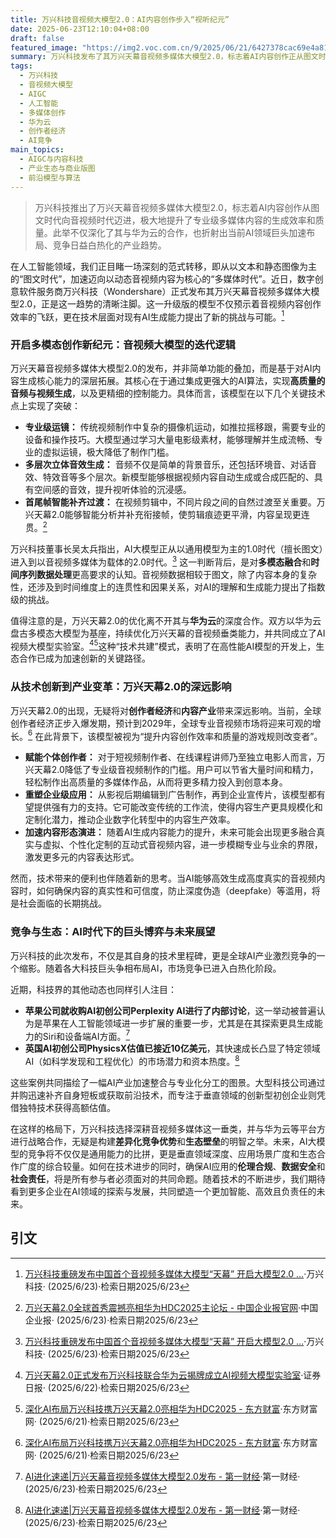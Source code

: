 ```yaml
---
title: 万兴科技音视频大模型2.0：AI内容创作步入“视听纪元”
date: 2025-06-23T12:10:04+08:00
draft: false
featured_image: "https://img2.voc.com.cn/9/2025/06/21/6427378cac69e4a81cd2f356af57db1ad6b486761750494033098.jpeg?pid=26436962"
summary: 万兴科技发布了其万兴天幕音视频多媒体大模型2.0，标志着AI内容创作正从图文时代迈入音视频时代，通过提供专业级运镜、多层次音效生成等能力，极大地提升了内容创作效率和质量。此举不仅通过与华为云的深度合作展现了技术生态的构建，也反映了当前AI领域巨头竞争加剧、垂直应用加速发展的产业趋势。
tags: 
  - 万兴科技
  - 音视频大模型
  - AIGC
  - 人工智能
  - 多媒体创作
  - 华为云
  - 创作者经济
  - AI竞争
main_topics: 
  - AIGC与内容科技
  - 产业生态与商业版图
  - 前沿模型与算法
---
```


> 万兴科技推出了万兴天幕音视频多媒体大模型2.0，标志着AI内容创作从图文时代向音视频时代迈进，极大地提升了专业级多媒体内容的生成效率和质量。此举不仅深化了其与华为云的合作，也折射出当前AI领域巨头加速布局、竞争日益白热化的产业趋势。

在人工智能领域，我们正目睹一场深刻的范式转移，即从以文本和静态图像为主的“图文时代”，加速迈向以动态音视频内容为核心的“多媒体时代”。近日，数字创意软件服务商万兴科技（Wondershare）正式发布其万兴天幕音视频多媒体大模型2.0，正是这一趋势的清晰注脚。这一升级版的模型不仅预示着音视频内容创作效率的飞跃，更在技术层面对现有AI生成能力提出了新的挑战与可能。[^1]

### 开启多模态创作新纪元：音视频大模型的迭代逻辑

万兴天幕音视频多媒体大模型2.0的发布，并非简单功能的叠加，而是基于对AI内容生成核心能力的深层拓展。其核心在于通过集成更强大的AI算法，实现**高质量的音频与视频生成**，以及更精细的控制能力。具体而言，该模型在以下几个关键技术点上实现了突破：

*   **专业级运镜：** 传统视频制作中复杂的摄像机运动，如推拉摇移跟，需要专业的设备和操作技巧。大模型通过学习大量电影级素材，能够理解并生成流畅、专业的虚拟运镜，极大降低了制作门槛。
*   **多层次立体音效生成：** 音频不仅是简单的背景音乐，还包括环境音、对话音效、特效音等多个层次。新模型能够根据视频内容自动生成或合成匹配的、具有空间感的音效，提升视听体验的沉浸感。
*   **首尾帧智能补齐过渡：** 在视频剪辑中，不同片段之间的自然过渡至关重要。万兴天幕2.0能够智能分析并补充衔接帧，使剪辑痕迹更平滑，内容呈现更连贯。[^5]

万兴科技董事长吴太兵指出，AI大模型正从以通用模型为主的1.0时代（擅长图文）进入到以音视频多媒体为载体的2.0时代。[^1] 这一判断背后，是对**多模态融合**和**时间序列数据处理**更高要求的认知。音视频数据相较于图文，除了内容本身的复杂性，还涉及到时间维度上的连贯性和因果关系，对AI的理解和生成能力提出了指数级的挑战。

值得注意的是，万兴天幕2.0的优化离不开其与**华为云**的深度合作。双方以华为云盘古多模态大模型为基座，持续优化万兴天幕的音视频垂类能力，并共同成立了AI视频大模型实验室。[^2][^4]这种“技术共建”模式，表明了在高性能AI模型的开发上，生态合作已成为加速创新的关键路径。

### 从技术创新到产业变革：万兴天幕2.0的深远影响

万兴天幕2.0的出现，无疑将对**创作者经济**和**内容产业**带来深远影响。当前，全球创作者经济正步入爆发期，预计到2029年，全球专业音视频市场将迎来可观的增长。[^4] 在此背景下，该模型被视为“提升内容创作效率和质量的游戏规则改变者”。

*   **赋能个体创作者：** 对于短视频制作者、在线课程讲师乃至独立电影人而言，万兴天幕2.0降低了专业级音视频制作的门槛。用户可以节省大量时间和精力，轻松制作出高质量的多媒体作品，从而将更多精力投入到创意本身。
*   **重塑企业级应用：** 从影视后期编辑到广告制作，再到企业宣传片，该模型都有望提供强有力的支持。它可能改变传统的工作流，使得内容生产更具规模化和定制化潜力，推动企业数字化转型中的内容生产效率。
*   **加速内容形态演进：** 随着AI生成内容能力的提升，未来可能会出现更多融合真实与虚拟、个性化定制的互动式音视频内容，进一步模糊专业与业余的界限，激发更多元的内容表达形式。

然而，技术带来的便利也伴随着新的思考。当AI能够高效生成高度真实的音视频内容时，如何确保内容的真实性和可信度，防止深度伪造（deepfake）等滥用，将是社会面临的长期挑战。

### 竞争与生态：AI时代下的巨头博弈与未来展望

万兴科技的此次发布，不仅是其自身的技术里程碑，更是全球AI产业激烈竞争的一个缩影。随着各大科技巨头争相布局AI，市场竞争已进入白热化阶段。

近期，科技界的其他动态也同样引人注目：

*   **苹果公司就收购AI初创公司Perplexity AI进行了内部讨论**，这一举动被普遍认为是苹果在人工智能领域进一步扩展的重要一步，尤其是在其探索更具生成能力的Siri和设备端AI方面。[^3]
*   **英国AI初创公司PhysicsX估值已接近10亿美元**，其快速成长凸显了特定领域AI（如科学发现和工程优化）的市场潜力和资本热度。[^3]

这些案例共同描绘了一幅AI产业加速整合与专业化分工的图景。大型科技公司通过并购迅速补齐自身短板或获取前沿技术，而专注于垂直领域的创新型初创企业则凭借独特技术获得高额估值。

在这样的格局下，万兴科技选择深耕音视频多媒体这一垂类，并与华为云等平台方进行战略合作，无疑是构建**差异化竞争优势**和**生态壁垒**的明智之举。未来，AI大模型的竞争将不仅仅是通用能力的比拼，更是垂直领域深度、应用场景广度和生态合作广度的综合较量。如何在技术进步的同时，确保AI应用的**伦理合规**、**数据安全**和**社会责任**，将是所有参与者必须面对的共同命题。随着技术的不断进步，我们期待看到更多企业在AI领域的探索与发展，共同塑造一个更加智能、高效且负责任的未来。

## 引文
[^1]: [万兴科技重磅发布中国首个音视频多媒体大模型“天幕” 开启大模型2.0 ...](https://www.wondershare.cn/new/details/id/1015.html)·万兴科技· (2025/6/23)·检索日期2025/6/23
[^2]: [万兴天幕2.0正式发布万兴科技联合华为云揭牌成立AI视频大模型实验室](http://www.zqrb.cn/gscy/gongsi/2025-06-22/A1750561933675.html)·证券日报· (2025/6/22)·检索日期2025/6/23
[^3]: [AI进化速递|万兴天幕音视频多媒体大模型2.0发布 - 第一财经](https://www.yicai.com/news/102683000.html)·第一财经· (2025/6/23)·检索日期2025/6/23
[^4]: [深化AI布局万兴科技携万兴天幕2.0亮相华为HDC2025 - 东方财富](https://wap.eastmoney.com/a/202506213436870660.html)·东方财富网· (2025/6/21)·检索日期2025/6/23
[^5]: [万兴天幕2.0全球首秀震撼亮相华为HDC2025主论坛 - 中国企业报官网](https://www.zqbao.com.cn/news/6180.html)·中国企业报· (2025/6/23)·检索日期2025/6/23
